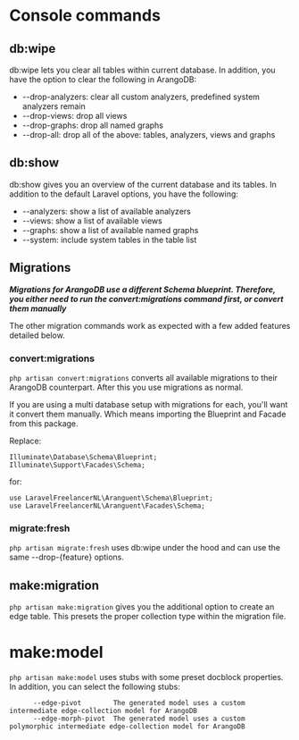 # Console commands

## db:wipe
db:wipe lets you clear all tables within current database. 
In addition, you have the option to clear the following in ArangoDB:

* --drop-analyzers: clear all custom analyzers, predefined system analyzers remain
* --drop-views: drop all views
* --drop-graphs: drop all named graphs
* --drop-all: drop all of the above: tables, analyzers, views and graphs

## db:show
db:show gives you an overview of the current database and its tables.
In addition to the default Laravel options, you have the following:

* --analyzers: show a list of available analyzers
* --views: show a list of available views
* --graphs: show a list of available named graphs
* --system: include system tables in the table list

## Migrations
_**Migrations for ArangoDB use a different Schema blueprint. Therefore, you either need  to run the convert:migrations
command first, or convert them manually**_

The other migration commands work as expected with a few added features detailed below.

### convert:migrations 
`php artisan convert:migrations` converts all available migrations to their ArangoDB counterpart.
After this you use migrations as normal. 

If you are using a multi database setup with migrations for each, you'll want it convert them manually.
Which means importing the Blueprint and Facade from this package.

Replace:
```
Illuminate\Database\Schema\Blueprint;
Illuminate\Support\Facades\Schema;
```
for:
```
use LaravelFreelancerNL\Aranguent\Schema\Blueprint;
use LaravelFreelancerNL\Aranguent\Facades\Schema;
```

### migrate:fresh
`php artisan migrate:fresh` uses db:wipe under the hood and can use the same --drop-{feature} options.

## make:migration
`php artisan make:migration` gives you the additional option to create an edge table. This presets
the proper collection type within the migration file.

# make:model
`php artisan make:model` uses stubs with some preset docblock properties. In addition, you can
select the following stubs:

```
      --edge-pivot        The generated model uses a custom intermediate edge-collection model for ArangoDB
      --edge-morph-pivot  The generated model uses a custom polymorphic intermediate edge-collection model for ArangoDB
 ```